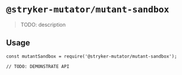 # `@stryker-mutator/mutant-sandbox`

> TODO: description

## Usage

```
const mutantSandbox = require('@stryker-mutator/mutant-sandbox');

// TODO: DEMONSTRATE API
```
